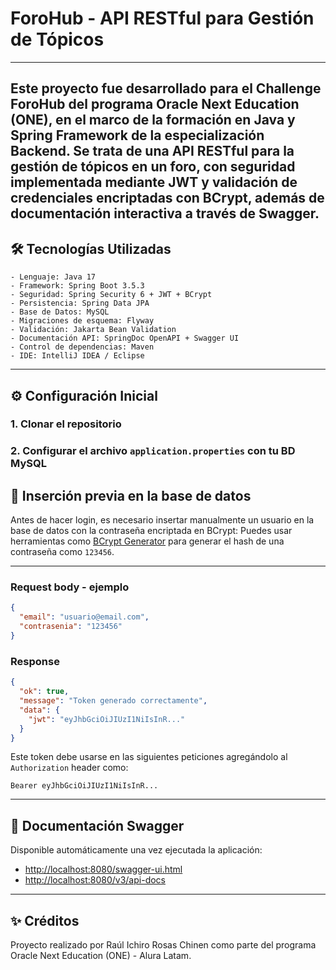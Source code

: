 
# ForoHub - API RESTful para Gestión de Tópicos

---
Este proyecto fue desarrollado para el Challenge ForoHub del programa Oracle Next Education (ONE), en el marco de la formación en Java y Spring Framework de la especialización Backend. Se trata de una API RESTful para la gestión de tópicos en un foro, con seguridad implementada mediante JWT y validación de credenciales encriptadas con BCrypt, además de documentación interactiva a través de Swagger.
---

## 🛠️ Tecnologías Utilizadas

```
- Lenguaje: Java 17
- Framework: Spring Boot 3.5.3
- Seguridad: Spring Security 6 + JWT + BCrypt
- Persistencia: Spring Data JPA
- Base de Datos: MySQL
- Migraciones de esquema: Flyway
- Validación: Jakarta Bean Validation
- Documentación API: SpringDoc OpenAPI + Swagger UI
- Control de dependencias: Maven
- IDE: IntelliJ IDEA / Eclipse
```

---

## ⚙️ Configuración Inicial

### 1. Clonar el repositorio

### 2. Configurar el archivo `application.properties` con tu BD MySQL

## 🧾 Inserción previa en la base de datos

Antes de hacer login, es necesario insertar manualmente un usuario en la base de datos con la contraseña encriptada en BCrypt:
Puedes usar herramientas como [BCrypt Generator](https://bcrypt-generator.com/) para generar el hash de una contraseña como `123456`.

---

### Request body - ejemplo

```json
{
  "email": "usuario@email.com",
  "contrasenia": "123456"
}
```

### Response

```json
{
  "ok": true,
  "message": "Token generado correctamente",
  "data": {
    "jwt": "eyJhbGciOiJIUzI1NiIsInR..."
  }
}
```

Este token debe usarse en las siguientes peticiones agregándolo al `Authorization` header como:

```
Bearer eyJhbGciOiJIUzI1NiIsInR...
```

---

## 📄 Documentación Swagger

Disponible automáticamente una vez ejecutada la aplicación:

- [http://localhost:8080/swagger-ui.html](http://localhost:8080/swagger-ui.html)
- [http://localhost:8080/v3/api-docs](http://localhost:8080/v3/api-docs)

---

## ✨ Créditos

Proyecto realizado por Raúl Ichiro Rosas Chinen como parte del programa Oracle Next Education (ONE) - Alura Latam.